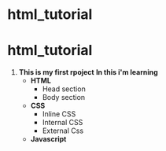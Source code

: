 # html_tutorial
# html_tutorial
1. **This is my first rpoject**
	**In this i'm learning**
	- **HTML**
		- Head section
		- Body section
	- **CSS**
		- Inline CSS
		- Internal CSS
		- External Css
	- **Javascript**